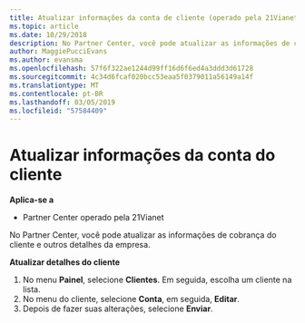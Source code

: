 ```yaml
---
title: Atualizar informações da conta de cliente (operado pela 21Vianet do Partner Center)
ms.topic: article
ms.date: 10/29/2018
description: No Partner Center, você pode atualizar as informações de cobrança do cliente e outros detalhes da empresa.
author: MaggiePucciEvans
ms.author: evansma
ms.openlocfilehash: 57f6f322ae1244d99ff16d6f6ed4a3ddd3d61728
ms.sourcegitcommit: 4c34d6fcaf020bcc53eaa5f0379011a56149a14f
ms.translationtype: MT
ms.contentlocale: pt-BR
ms.lasthandoff: 03/05/2019
ms.locfileid: "57584409"
---
```

# <a name="update-customer-account-information"></a>Atualizar informações da conta do cliente

**Aplica-se a**

-   Partner Center operado pela 21Vianet


No Partner Center, você pode atualizar as informações de cobrança do cliente e outros detalhes da empresa.

**Atualizar detalhes do cliente**

1.  No menu **Painel**, selecione **Clientes**. Em seguida, escolha um cliente na lista.
2.  No menu do cliente, selecione **Conta**, em seguida, **Editar**.
3.  Depois de fazer suas alterações, selecione **Enviar**.
